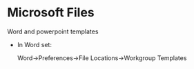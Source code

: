 # Microsoft Files

Word and powerpoint templates

- In Word set:

    Word->Preferences->File Locations->Workgroup Templates

